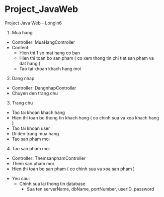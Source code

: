 # Project_JavaWeb
Project Java Web - Longln6

1. Mua hang
 - Controller: MuaHangController
 - Content: 
    + Hien thi 1 so mat hang co ban
    + Hien thi toan bo san pham ( co xem thong tin chi tiet san pham va dat hang )
    + Tao tai khoan khach hang moi 

2. Dang nhap
  - Controller: DangnhapController
  - Chuyen den trang chu

3. Trang chu
  - Tao tai khoan khach hang
  - Hien thi toan bo thong tin khach hang ( co chinh sua va xoa khach hang )
  - Tao tai khoan user
  - Di den trang mua hang
  - Tao san pham moi
  
4. Tao san pham moi
  - Controller: ThemsanphamController
  - Them san pham moi
  - Hien thi toan bo san pham ( co chinh sua va xoa san pham )
  
  * Yeu cau:
    - Chinh sua lai thong tin database
      + Sua ten serverName, dbName, portNumber, userID, password
      
